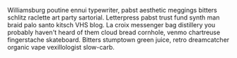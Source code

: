 Williamsburg poutine ennui typewriter, pabst aesthetic meggings bitters schlitz raclette art party sartorial. Letterpress pabst trust fund synth man braid palo santo kitsch VHS blog. La croix messenger bag distillery you probably haven't heard of them cloud bread cornhole, venmo chartreuse fingerstache skateboard. Bitters stumptown green juice, retro dreamcatcher organic vape vexillologist slow-carb.